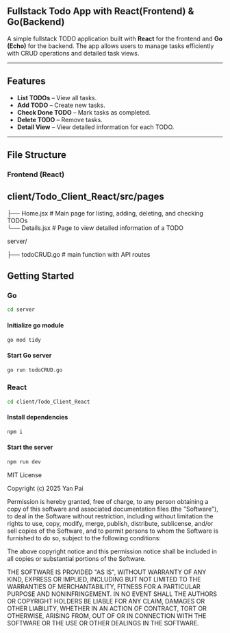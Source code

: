 ## Fullstack Todo App with React(Frontend) & Go(Backend)

A simple fullstack TODO application built with **React** for the frontend and **Go (Echo)** for the backend. The app allows users to manage tasks efficiently with CRUD operations and detailed task views.

---

## Features

- **List TODOs** – View all tasks.
- **Add TODO** – Create new tasks.
- **Check Done TODO** – Mark tasks as completed.
- **Delete TODO** – Remove tasks.
- **Detail View** – View detailed information for each TODO.

---

## File Structure

### Frontend (React)
client/Todo_Client_React/src/pages
---
├── Home.jsx       # Main page for listing, adding, deleting, and checking TODOs <br>
└── Details.jsx    # Page to view detailed information of a TODO

server/

├── todoCRUD.go # main function with API routes

## Getting Started

### Go
```bash
cd server
```

#### Initialize go module
```bash
go mod tidy
```

#### Start Go server
```bash
go run todoCRUD.go
```

### React
```bash
cd client/Todo_Client_React
```
#### Install dependencies
```bash
npm i
```
#### Start the server
```bash
npm run dev
```

MIT License

Copyright (c) 2025 Yan Pai

Permission is hereby granted, free of charge, to any person obtaining a copy
of this software and associated documentation files (the "Software"), to deal
in the Software without restriction, including without limitation the rights
to use, copy, modify, merge, publish, distribute, sublicense, and/or sell
copies of the Software, and to permit persons to whom the Software is
furnished to do so, subject to the following conditions:

The above copyright notice and this permission notice shall be included in all
copies or substantial portions of the Software.

THE SOFTWARE IS PROVIDED "AS IS", WITHOUT WARRANTY OF ANY KIND, EXPRESS OR
IMPLIED, INCLUDING BUT NOT LIMITED TO THE WARRANTIES OF MERCHANTABILITY,
FITNESS FOR A PARTICULAR PURPOSE AND NONINFRINGEMENT. IN NO EVENT SHALL THE
AUTHORS OR COPYRIGHT HOLDERS BE LIABLE FOR ANY CLAIM, DAMAGES OR OTHER
LIABILITY, WHETHER IN AN ACTION OF CONTRACT, TORT OR OTHERWISE, ARISING FROM,
OUT OF OR IN CONNECTION WITH THE SOFTWARE OR THE USE OR OTHER DEALINGS IN THE
SOFTWARE.
